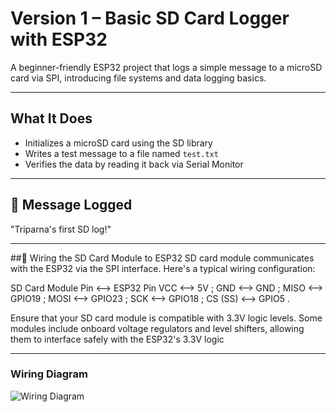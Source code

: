 # Version 1 – Basic SD Card Logger with ESP32
A beginner-friendly ESP32 project that logs a simple message to a microSD card via SPI, introducing file systems and data logging basics.

----

##   What It Does

- Initializes a microSD card using the SD library
- Writes a test message to a file named `test.txt`
- Verifies the data by reading it back via Serial Monitor

----

## 🧾 Message Logged
"Triparna's first SD log!"

---
##🔌 Wiring the SD Card Module to ESP32
SD card module communicates with the ESP32 via the SPI interface. Here's a typical wiring configuration:

SD Card Module Pin <--> 	ESP32 Pin 
      VCC	       <-->       5V ;
      GND          <-->  	GND ;
      MISO         <--> 	GPIO19 ;
      MOSI	       <-->   GPIO23 ;
      SCK          <-->   GPIO18  ;
      CS (SS)	 <-->   GPIO5 .

Ensure that your SD card module is compatible with 3.3V logic levels. Some modules include onboard voltage regulators and level shifters, allowing them to interface safely with the ESP32's 3.3V logic

------
 ### Wiring Diagram
![Wiring Diagram](wiring.png)

